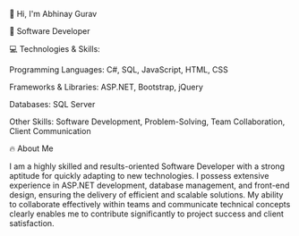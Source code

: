 👋 Hi, I'm Abhinay Gurav

🚀 Software Developer

💻 Technologies & Skills:

Programming Languages: C#, SQL, JavaScript, HTML, CSS

Frameworks & Libraries: ASP.NET, Bootstrap, jQuery

Databases: SQL Server

Other Skills: Software Development, Problem-Solving, Team Collaboration, Client Communication

🔥 About Me

I am a highly skilled and results-oriented Software Developer with a strong aptitude for quickly adapting to new technologies. I possess extensive experience in ASP.NET development, database management, and front-end design, ensuring the delivery of efficient and scalable solutions. My ability to collaborate effectively within teams and communicate technical concepts clearly enables me to contribute significantly to project success and client satisfaction.
